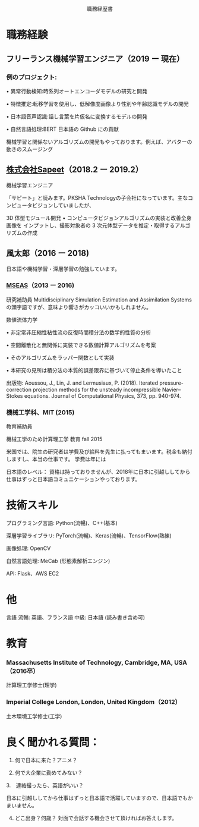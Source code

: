 <p align="center"> 職務経歴書 </p>

# 職務経験

## フリーランス機械学習エンジニア（2019 ー 現在）

### 例のプロジェクト:

• 異常行動検知:時系列オートエンコーダモデルの研究と開発

• 特徴推定:転移学習を使用し、低解像度画像より性別や年齢認識モデルの開発

• 日本語音声認識:話し言葉を片仮名に変換するモデルの開発

• 自然言語処理:BERT 日本語の Github にの貢献

機械学習と関係ないアルゴリズムの開発もやっております。例えば、アバターの動きのスムージング



## [株式会社Sapeet](https://about.sapeet.com/)（2018.2 ー 2019.2）
機械学習エンジニア

「サピート」と読みます。PKSHA Technologyの子会社になっています。主なコンピュータビジョンしていましたが、

3D 体型モジュール開発 • コンピュータビジョンアルゴリズムの実装と改善全身画像を
インプットし、撮影対象者の 3 次元体型データを推定・取得するアルゴリズムの作成

## 風太郎（2016 ー 2018)

日本語や機械学習・深層学習の勉強しています。

### [MSEAS](http://mseas.mit.edu/)（2013 ー 2016)
研究補助員
Multidisciplinary Simulation Estimation and Assimilation Systemsの頭字語ですが、意味より響きがカッコいいかもしれません。

数値流体力学

• 非定常非圧縮性粘性流の反復時間積分法の数学的性質の分析

• 空間離散化と無関係に実装できる数値計算アルゴリズムを考案

• そのアルゴリズムをラッパー関数として実装

• 本研究の見所は積分法の本質的誤差限界に基づいて停止条件を導いたこと

出版物: Aoussou, J., Lin, J. and Lermusiaux, P. (2018). Iterated pressure-correction projection
methods for the unsteady incompressible Navier–Stokes equations. Journal of Computational
Physics, 373, pp. 940-974.


### 機械工学科、MIT (2015)
教育補助員

機械工学のため計算理工学
教育
fall 2015


米国では、院生の研究者は学費及び給料を先生に払ってもまいます。税金も納付しますし、本当の仕事です。
学費は年には

日本語のレベル：
資格は持っておりませんが、2018年に日本に引越ししてから仕事はずっと日本語コミュニケーションやっております。



# 技術スキル
プログラミング言語: Python(流暢)、C++(基本)

深層学習ライブラリ: PyTorch(流暢)、Keras(流暢)、TensorFlow(熟練)

画像処理: OpenCV

自然言語処理: MeCab (形態素解析エンジン)

API: Flask、AWS EC2

# 他
言語
流暢: 英語、フランス語
中級: 日本語 (読み書き含め可)

# 教育
### Massachusetts Institute of Technology, Cambridge, MA, USA（2016卒）
計算理工学修士(理学)

### Imperial College London, London, United Kingdom（2012）
土木環境工学修士(工学)


# 良く聞かれる質問：

1. 何で日本に来た？アニメ？

2. 何で大企業に勤めてみない？

3.　連絡撮ったら、英語がいい？

日本に引越ししてから仕事はずっと日本語で活躍していますので、日本語でもかまいません。

4. どこ出身？何歳？
対面で会話する機会させて頂ければお答えします。




